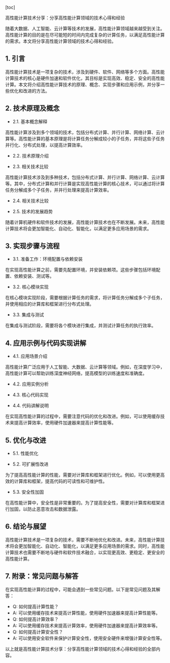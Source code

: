 
[toc]                    
                
                
高性能计算技术分享：分享高性能计算领域的技术心得和经验

随着大数据、人工智能、云计算等技术的发展，高性能计算领域越来越受到关注。高性能计算的目的是在尽可能短的时间内完成复杂的计算任务，以满足高性能计算的需求。本文将分享高性能计算领域的技术心得和经验。

## 1. 引言

高性能计算技术是一项复杂的技术，涉及到硬件、软件、网络等多个方面。高性能计算技术的核心是硬件加速和软件优化，其目标是实现高效、稳定、安全的高性能计算。本文将介绍高性能计算技术的原理、概念、实现步骤和应用示例，并分享一些优化和改进的方法。

## 2. 技术原理及概念

- 2.1. 基本概念解释

高性能计算涉及到多个领域的技术，包括分布式计算、并行计算、网络计算、云计算等。高性能计算的基本原理是将计算任务分解成较小的子任务，并将这些子任务并行化、分布式处理，以提高计算效率。

- 2.2. 技术原理介绍

- 2.3. 相关技术比较

高性能计算技术涉及到多种技术，包括分布式计算、并行计算、网络计算、云计算等。其中，分布式计算和并行计算是实现高性能计算的核心技术，可以通过将计算任务分解成多个子任务，并并行处理来提高计算效率。

- 2.4. 相关技术比较

- 2.5. 技术的发展趋势

随着计算机硬件和软件技术的发展，高性能计算技术也在不断发展。未来，高性能计算技术将会更加智能化、自动化、智能化，以满足更多应用场景的需求。

## 3. 实现步骤与流程

- 3.1. 准备工作：环境配置与依赖安装

在实现高性能计算之前，需要先配置环境，并安装依赖项。这些步骤包括环境配置、依赖安装、测试等。

- 3.2. 核心模块实现

在核心模块实现阶段，需要根据计算任务的需求，将计算任务分解成多个子任务，并使用相应的计算库和框架进行分布式处理。

- 3.3. 集成与测试

在集成与测试阶段，需要将各个模块进行集成，并测试计算任务的执行效率。

## 4. 应用示例与代码实现讲解

- 4.1. 应用场景介绍

高性能计算广泛应用于人工智能、大数据、云计算等领域。例如，在深度学习中，高性能计算可以帮助训练深度神经网络，提高模型的训练速度和准确度。

- 4.2. 应用实例分析

- 4.3. 核心代码实现

- 4.4. 代码讲解说明

在实现高性能计算的过程中，需要注意代码的优化和改进。例如，可以使用缓存技术来提高计算效率，使用硬件加速器来提高计算性能等。

## 5. 优化与改进

- 5.1. 性能优化

- 5.2. 可扩展性改进

为了提高高性能计算的性能，需要对计算库和框架进行优化。例如，可以使用更高效的计算库和框架，提高代码的可读性和可维护性。

- 5.3. 安全性加固

在高性能计算中，安全性是非常重要的。为了提高安全性，需要对计算库和框架进行加固，以防止恶意攻击和数据泄露。

## 6. 结论与展望

高性能计算技术是一项复杂的技术，需要不断地优化和改进。未来，高性能计算技术将会更加智能化、自动化、智能化，以满足更多应用场景的需求。同时，高性能计算技术也需要不断地与硬件和软件技术融合，以实现更高效、更稳定、更安全的高性能计算。

## 7. 附录：常见问题与解答

在实现高性能计算的过程中，可能会遇到一些常见问题。以下是常见问题及其解答：

- Q: 如何提高计算性能？
- A: 可以使用缓存技术来提高计算性能，使用硬件加速器来提高计算性能等。
- Q: 如何提高计算效率？
- A: 可以使用缓存技术来提高计算效率，使用硬件加速器来提高计算效率等。
- Q: 如何提高计算安全性？
- A: 可以使用安全软件来保护计算安全性，使用安全硬件来增强计算安全性等。

以上就是高性能计算技术分享：分享高性能计算领域的技术心得和经验的全部内容。

